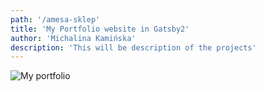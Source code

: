 ```yaml
---
path: '/amesa-sklep'
title: 'My Portfolio website in Gatsby2'
author: 'Michalina Kamińska'
description: 'This will be description of the projects'
---
```


![My portfolio](https://unsplash.com/photos/muOHbrFGEQY)